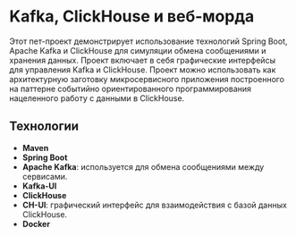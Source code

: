 # Kafka, ClickHouse и веб-морда

Этот пет-проект демонстрирует использование технологий Spring Boot, Apache Kafka и ClickHouse для симуляции обмена сообщениями и хранения данных. Проект включает в себя графические 
интерфейсы для управления Kafka и ClickHouse. Проект можно использовать как архитектурную заготовку микросервисного приложения построенного на паттерне событийно ориентированного
программирования нацеленного работу с данными в ClickHouse.

## Технологии

- **Maven**
- **Spring Boot**
- **Apache Kafka**: используется для обмена сообщениями между сервисами.
- **Kafka-UI**
- **ClickHouse**
- **CH-UI**: графический интерфейс для взаимодействия с базой данных ClickHouse.
- **Docker**

